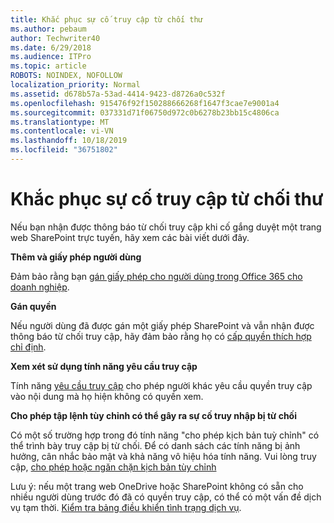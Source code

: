 ```yaml
---
title: Khắc phục sự cố truy cập từ chối thư
ms.author: pebaum
author: Techwriter40
ms.date: 6/29/2018
ms.audience: ITPro
ms.topic: article
ROBOTS: NOINDEX, NOFOLLOW
localization_priority: Normal
ms.assetid: d678b57a-53ad-4414-9423-d8726a0c532f
ms.openlocfilehash: 915476f92f150288666268f1647f3cae7e9001a4
ms.sourcegitcommit: 037331d71f06750d972c0b6278b23bb15c4806ca
ms.translationtype: MT
ms.contentlocale: vi-VN
ms.lasthandoff: 10/18/2019
ms.locfileid: "36751802"
---
```

# <a name="troubleshoot-access-denied-messages"></a>Khắc phục sự cố truy cập từ chối thư

Nếu bạn nhận được thông báo từ chối truy cập khi cố gắng duyệt một trang web SharePoint trực tuyến, hãy xem các bài viết dưới đây.

**Thêm và giấy phép người dùng**

Đảm bảo rằng bạn [gán giấy phép cho người dùng trong Office 365 cho doanh nghiệp](https://docs.microsoft.com/office365/admin/subscriptions-and-billing/assign-licenses-to-users?view=o365-worldwide&amp;tabs=One).

**Gán quyền**

Nếu người dùng đã được gán một giấy phép SharePoint và vẫn nhận được thông báo từ chối truy cập, hãy đảm bảo rằng họ có [cấp quyền thích hợp chỉ định](https://docs.microsoft.com/sharepoint/understanding-permission-levels).

**Xem xét sử dụng tính năng yêu cầu truy cập**

Tính năng [yêu cầu truy cập](https://support.office.com/article/Set-up-and-manage-access-requests-94B26E0B-2822-49D4-929A-8455698654B3) cho phép người khác yêu cầu quyền truy cập vào nội dung mà họ hiện không có quyền xem. 

**Cho phép tập lệnh tùy chỉnh có thể gây ra sự cố truy nhập bị từ chối**

Có một số trường hợp trong đó tính năng "cho phép kịch bản tuỳ chỉnh" có thể trình bày truy cập bị từ chối. Để có danh sách các tính năng bị ảnh hưởng, cân nhắc bảo mật và khả năng vô hiệu hóa tính năng. Vui lòng truy cập, [cho phép hoặc ngăn chặn kịch bản tùy chỉnh](https://docs.microsoft.com/sharepoint/allow-or-prevent-custom-script)

Lưu ý: nếu một trang web OneDrive hoặc SharePoint không có sẵn cho nhiều người dùng trước đó đã có quyền truy cập, có thể có một vấn đề dịch vụ tạm thời. [Kiểm tra bảng điều khiển tình trạng dịch vụ](https://portal.office.com/adminportal/home#/servicehealth).


  

